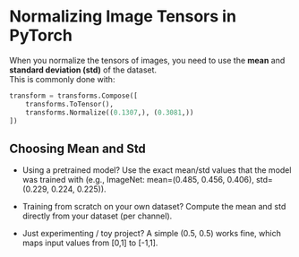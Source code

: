 # Normalizing Image Tensors in PyTorch

When you normalize the tensors of images, you need to use the **mean** and **standard deviation (std)** of the dataset.  
This is commonly done with:

```python
transform = transforms.Compose([
    transforms.ToTensor(),
    transforms.Normalize((0.1307,), (0.3081,))
])
```

## Choosing Mean and Std

- Using a pretrained model?
    Use the exact mean/std values that the model was trained with (e.g., ImageNet: mean=(0.485, 0.456, 0.406), std=(0.229, 0.224, 0.225)).

- Training from scratch on your own dataset?
    Compute the mean and std directly from your dataset (per channel).

- Just experimenting / toy project?
    A simple (0.5, 0.5) works fine, which maps input values from [0,1] to [-1,1].